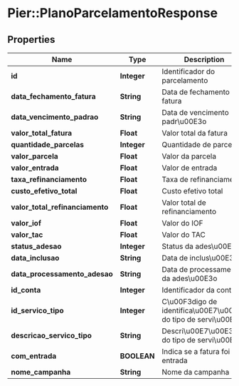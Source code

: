 # Pier::PlanoParcelamentoResponse

## Properties
Name | Type | Description | Notes
------------ | ------------- | ------------- | -------------
**id** | **Integer** | Identificador do parcelamento | [optional] 
**data_fechamento_fatura** | **String** | Data de fechamento da fatura | [optional] 
**data_vencimento_padrao** | **String** | Data de vencimento padr\u00E3o | [optional] 
**valor_total_fatura** | **Float** | Valor total da fatura | [optional] 
**quantidade_parcelas** | **Integer** | Quantidade de parcelas | [optional] 
**valor_parcela** | **Float** | Valor da parcela | [optional] 
**valor_entrada** | **Float** | Valor de entrada | [optional] 
**taxa_refinanciamento** | **Float** | Taxa de refinanciamento | [optional] 
**custo_efetivo_total** | **Float** | Custo efetivo total | [optional] 
**valor_total_refinanciamento** | **Float** | Valor total de refinanciamento | [optional] 
**valor_iof** | **Float** | Valor do IOF | [optional] 
**valor_tac** | **Float** | Valor do TAC | [optional] 
**status_adesao** | **Integer** | Status da ades\u00E3o | [optional] 
**data_inclusao** | **String** | Data de inclus\u00E3o | [optional] 
**data_processamento_adesao** | **String** | Data de processamento da ades\u00E3o | [optional] 
**id_conta** | **Integer** | Identificador da conta | [optional] 
**id_servico_tipo** | **Integer** | C\u00F3digo de identifica\u00E7\u00E3o do tipo de servi\u00E7o | [optional] 
**descricao_servico_tipo** | **String** | Descri\u00E7\u00E3o do tipo de servi\u00E7o | [optional] 
**com_entrada** | **BOOLEAN** | Indica se a fatura foi com entrada | [optional] 
**nome_campanha** | **String** | Nome da campanha | [optional] 


